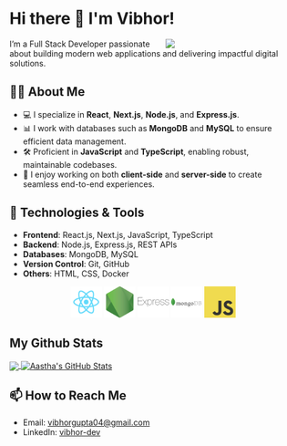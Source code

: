 # Hi there 👋 I'm Vibhor!
<img align='right' src="https://giphy.com/gifs/cartoon-computer-laptop-UEJ6DQQp68LJSnyaBb" width="230">

I’m a Full Stack Developer passionate about building modern web applications and delivering impactful digital solutions.

## 👨‍💻 About Me
- 💻 I specialize in **React**, **Next.js**, **Node.js**, and **Express.js**.
- 📊 I work with databases such as **MongoDB** and **MySQL** to ensure efficient data management.
- 🛠️ Proficient in **JavaScript** and **TypeScript**, enabling robust, maintainable codebases.
- 🎯 I enjoy working on both **client-side** and **server-side** to create seamless end-to-end experiences.

## 🔧 Technologies & Tools
- **Frontend**: React.js, Next.js, JavaScript, TypeScript
- **Backend**: Node.js, Express.js, REST APIs
- **Databases**: MongoDB, MySQL
- **Version Control**: Git, GitHub
- **Others**: HTML, CSS, Docker

<p align="center">
  <img src="https://raw.githubusercontent.com/github/explore/80688e429a7d4ef2fca1e82350fe8e3517d3494d/topics/react/react.png" alt="react" width="55" height="55"/>
  <img src="https://raw.githubusercontent.com/github/explore/80688e429a7d4ef2fca1e82350fe8e3517d3494d/topics/nodejs/nodejs.png" alt="node" width="55" height="55"/>
  <img src="https://raw.githubusercontent.com/github/explore/80688e429a7d4ef2fca1e82350fe8e3517d3494d/topics/express/express.png" alt="express" width="55" height="55"/>
  <img src="https://raw.githubusercontent.com/github/explore/80688e429a7d4ef2fca1e82350fe8e3517d3494d/topics/mongodb/mongodb.png" alt="mongodb" width="55" height="55"/>
  <img src="https://raw.githubusercontent.com/github/explore/80688e429a7d4ef2fca1e82350fe8e3517d3494d/topics/javascript/javascript.png" alt="javascript" width="55" height="55"/>
</p>

## My Github Stats 
<a href="https://github.com/vibhorgupta04/vibhorgupta04">
  <img align="center" src="https://github-readme-stats.vercel.app/api/top-langs/?username=vibhorgupta04&hide=java,html&title_color=ffffff&text_color=c9cacc&icon_color=2bbc8a&bg_color=1d1f21&theme=gruvbox" />
</a>
<a href="https://github.com/vibhorgupta04/vibhorgupta04">
  <img align="center" src="https://github-readme-stats.vercel.app/api?username=vibhorgupta04&show_icons=true&line_height=27&count_private=true&title_color=ffffff&text_color=c9cacc&icon_color=2bbc8a&bg_color=1d1f21&theme=gruvbox" alt="Aastha's GitHub Stats" />
</a>

## 📫 How to Reach Me
- Email: vibhorgupta04@gmail.com
- LinkedIn: [vibhor-dev]([https://linkedin.com/in/yourprofile](https://www.linkedin.com/in/vibhor-dev/))
